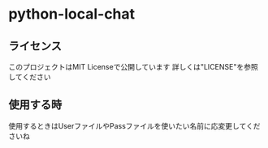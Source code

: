 # python-local-chat

## ライセンス

このプロジェクトはMIT Licenseで公開しています
詳しくは"LICENSE"を参照してください

## 使用する時

使用するときはUserファイルやPassファイルを使いたい名前に応変更してくださいね

